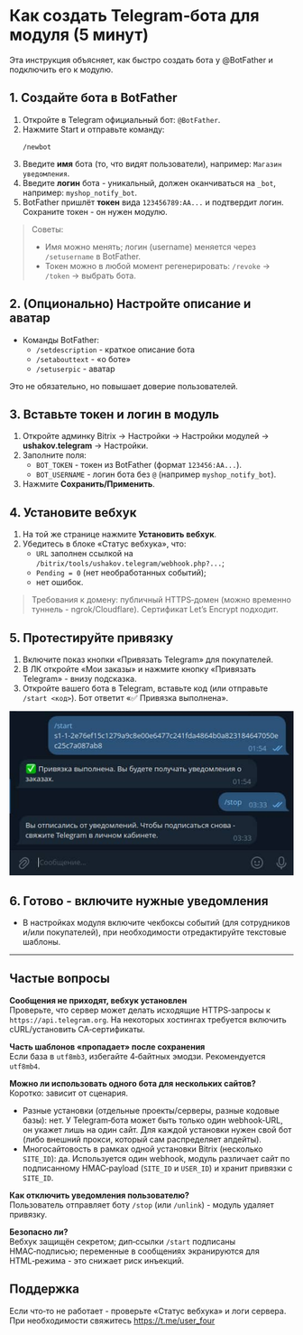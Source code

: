 # Как создать Telegram‑бота для модуля (5 минут)

Эта инструкция объясняет, как быстро создать бота у @BotFather и подключить его к модулю.

## 1. Создайте бота в BotFather
1. Откройте в Telegram официальный бот: `@BotFather`.
2. Нажмите Start и отправьте команду:
   ```
   /newbot
   ```
3. Введите **имя** бота (то, что видят пользователи), например: `Магазин уведомления`.
4. Введите **логин** бота - уникальный, должен оканчиваться на `_bot`, например: `myshop_notify_bot`.
5. BotFather пришлёт **токен** вида `123456789:AA...` и подтвердит логин. Сохраните токен - он нужен модулю.

> Советы:
> - Имя можно менять; логин (username) меняется через `/setusername` в BotFather.
> - Токен можно в любой момент регенерировать: `/revoke` → `/token` → выбрать бота.

## 2. (Опционально) Настройте описание и аватар
- Команды BotFather:
  - `/setdescription` - краткое описание бота
  - `/setabouttext` - «о боте»
  - `/setuserpic` - аватар

Это не обязательно, но повышает доверие пользователей.

## 3. Вставьте токен и логин в модуль
1. Откройте админку Bitrix → Настройки → Настройки модулей → **ushakov.telegram** → Настройки.
2. Заполните поля:
   - `BOT_TOKEN` - токен из BotFather (формат `123456:AA...`).
   - `BOT_USERNAME` - логин бота без `@` (например `myshop_notify_bot`).
3. Нажмите **Сохранить/Применить**.

## 4. Установите вебхук
1. На той же странице нажмите **Установить вебхук**.
2. Убедитесь в блоке «Статус вебхука», что:
   - `URL` заполнен ссылкой на `/bitrix/tools/ushakov.telegram/webhook.php?...`;
   - `Pending = 0` (нет необработанных событий);
   - нет ошибок.

> Требования к домену: публичный HTTPS‑домен (можно временно туннель - ngrok/Cloudflare). Сертификат Let’s Encrypt подходит.

## 5. Протестируйте привязку
1. Включите показ кнопки «Привязать Telegram» для покупателей.
2. В ЛК откройте «Мои заказы» и нажмите кнопку «Привязать Telegram» - внизу подсказка.
3. Откройте вашего бота в Telegram, вставьте код (или отправьте `/start <код>`). Бот ответит «✅ Привязка выполнена».

![Bind Telegram](./images/bind-telegram2.jpg)

## 6. Готово - включите нужные уведомления
- В настройках модуля включите чекбоксы событий (для сотрудников и/или покупателей), при необходимости отредактируйте текстовые шаблоны.

---

## Частые вопросы
**Сообщения не приходят, вебхук установлен**  
Проверьте, что сервер может делать исходящие HTTPS‑запросы к `https://api.telegram.org`. На некоторых хостингах требуется включить cURL/установить CA‑сертификаты.

**Часть шаблонов «пропадает» после сохранения**  
Если база в `utf8mb3`, избегайте 4‑байтных эмодзи. Рекомендуется `utf8mb4`.

**Можно ли использовать одного бота для нескольких сайтов?**  
Коротко: зависит от сценария.  
- Разные установки (отдельные проекты/серверы, разные кодовые базы): нет. У Telegram‑бота может быть только один webhook‑URL, он укажет лишь на один сайт. Для каждой установки нужен свой бот (либо внешний прокси, который сам распределяет апдейты).  
- Многосайтовость в рамках одной установки Bitrix (несколько `SITE_ID`): да. Используется один webhook, модуль различает сайт по подписанному HMAC‑payload (`SITE_ID` и `USER_ID`) и хранит привязки с `SITE_ID`.

**Как отключить уведомления пользователю?**  
Пользователь отправляет боту `/stop` (или `/unlink`) - модуль удаляет привязку.

**Безопасно ли?**  
Вебхук защищён секретом; дип‑ссылки `/start` подписаны HMAC‑подписью; переменные в сообщениях экранируются для HTML‑режима - это снижает риск инъекций.

## Поддержка
Если что‑то не работает - проверьте «Статус вебхука» и логи сервера. При необходимости свяжитесь https://t.me/user_four
